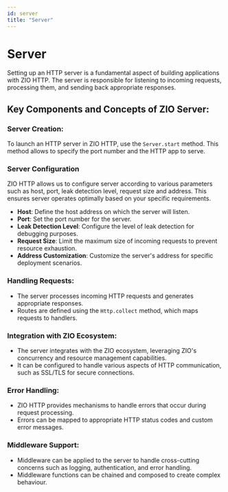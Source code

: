 ```yaml
---
id: server
title: "Server"
---
```


# Server

Setting up an HTTP server is a fundamental aspect of building applications with ZIO HTTP. The server is responsible for listening to incoming requests, processing them, and sending back appropriate responses.

## Key Components and Concepts of ZIO Server:

### Server Creation:

To launch an HTTP server in ZIO HTTP, use the `Server.start` method. This method allows to specify the port number and the HTTP app to serve.

### Server Configuration

ZIO HTTP allows us to configure server according to various parameters such as host, port, leak detection level, request size and address. This ensures server operates optimally based on your specific requirements.

- **Host**: Define the host address on which the server will listen.
- **Port**: Set the port number for the server.
- **Leak Detection Level**: Configure the level of leak detection for debugging purposes.
- **Request Size**: Limit the maximum size of incoming requests to prevent resource exhaustion.
- **Address Customization**: Customize the server's address for specific deployment scenarios.

### Handling Requests:

- The server processes incoming HTTP requests and generates appropriate responses.
- Routes are defined using the `Http.collect` method, which maps requests to handlers.

### Integration with ZIO Ecosystem:

- The server integrates with the ZIO ecosystem, leveraging ZIO's concurrency and resource management capabilities.
- It can be configured to handle various aspects of HTTP communication, such as SSL/TLS for secure connections.

### Error Handling:

- ZIO HTTP provides mechanisms to handle errors that occur during request processing.
- Errors can be mapped to appropriate HTTP status codes and custom error messages.

### Middleware Support:

- Middleware can be applied to the server to handle cross-cutting concerns such as logging, authentication, and error handling.
- Middleware functions can be chained and composed to create complex behaviour.


